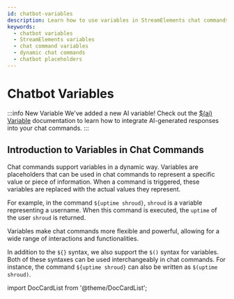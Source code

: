 ```yaml
---
id: chatbot-variables
description: Learn how to use variables in StreamElements chat commands to enhance interaction and functionality. This guide covers syntax and examples.
keywords:
  - chatbot variables
  - StreamElements variables
  - chat command variables
  - dynamic chat commands
  - chatbot placeholders
---
```


# Chatbot Variables

:::info New Variable
We've added a new AI variable! Check out the [$(ai) Variable](variables/ai) documentation to learn how to integrate AI-generated responses into your chat commands.
:::

## Introduction to Variables in Chat Commands

Chat commands support variables in a dynamic way. Variables are placeholders that can be used in chat commands to represent a specific value or piece of information. When a command is triggered, these variables are replaced with the actual values they represent.

For example, in the command `${uptime shroud}`, `shroud` is a variable representing a username. When this command is executed, the `uptime` of the user `shroud` is returned.

Variables make chat commands more flexible and powerful, allowing for a wide range of interactions and functionalities.

In addition to the `${}` syntax, we also support the `$()` syntax for variables. Both of these syntaxes can be used interchangeably in chat commands. For instance, the command `${uptime shroud}` can also be written as `$(uptime shroud)`.

import DocCardList from '@theme/DocCardList';

<DocCardList />
